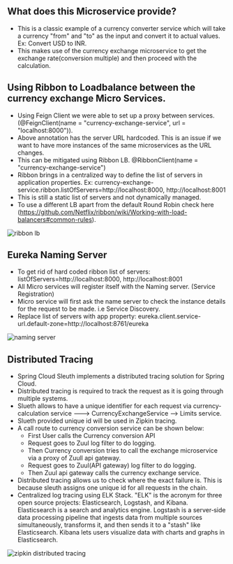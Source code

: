 ## What does this Microservice provide?
* This is a classic example of a currency converter service which will take a currency "from" and "to" as the input and convert it to actual values. Ex: Convert USD to INR.
* This makes use of the currency exchange microservice to get the exchange rate(conversion multiple) and then proceed with the calculation.

## Using Ribbon to Loadbalance between the currency exchange Micro Services.
* Using Feign Client we were able to set up a  proxy between services. (@FeignClient(name = "currency-exchange-service", url = "localhost:8000")).
* Above annotation has the server URL hardcoded. This is an issue if we want to have more instances of the same microservices as the URL changes.
* This can be mitigated using Ribbon LB. @RibbonClient(name = "currency-exchange-service")
* Ribbon brings in a centralized way to define the list of servers in application properties. Ex: currency-exchange-service.ribbon.listOfServers=http://localhost:8000, http://localhost:8001
* This is still a static list of servers and not dynamically managed.
* To use a different LB apart from the default Round Robin check here (https://github.com/Netflix/ribbon/wiki/Working-with-load-balancers#common-rules).

![ribbon lb](https://user-images.githubusercontent.com/6800366/40484769-55804472-5f7a-11e8-8b68-89f462f6eb39.PNG)

## Eureka Naming Server
* To get rid of hard coded ribbon list of servers: listOfServers=http://localhost:8000, http://localhost:8001
* All Micro services will register itself with the Naming server. (Service Registration)
* Micro service will first ask the name server to check the instance details for the request to be made. i.e Service Discovery.
* Replace list of servers with app property: eureka.client.service-url.default-zone=http://localhost:8761/eureka

![naming server](https://user-images.githubusercontent.com/6800366/40485250-a5bdfe06-5f7b-11e8-82e7-ffcc4102d49c.PNG)

## Distributed Tracing 
* Spring Cloud Sleuth implements a distributed tracing solution for Spring Cloud.
* Distributed tracing is required to track the request as it is going through multiple systems.
* Slueth allows to have a unique identifier for each request via currency-calculation service ---> CurrencyExchangeService --> Limits service.
* Slueth provided unique id will be used in Zipkin tracing.
* A call route to currency conversion service can be shown below:
    * First User calls the Currency conversion API
    * Request goes to Zuul log filter to do logging.
    * Then Currency conversion tries to call the exchange microservice via a proxy of Zuull api gateway.
    * Request goes to Zuul(API gateway) log filter to do logging.
    * Then Zuul api gateway calls the currency exchange service. 
* Distributed tracing allows us to check where the exact failure is. This is because sleuth assigns one unique id for all requests in the chain.
* Centralized log tracing using ELK Stack. "ELK" is the acronym for three open source projects: Elasticsearch, Logstash, and Kibana. Elasticsearch is a search and analytics engine. Logstash is a server‑side data processing pipeline that ingests data from multiple sources simultaneously, transforms it, and then sends it to a "stash" like Elasticsearch. Kibana lets users visualize data with charts and graphs in Elasticsearch.

![zipkin distributed tracing](https://user-images.githubusercontent.com/6800366/40572726-5b37e85e-60d1-11e8-853d-7640058493f7.PNG)




